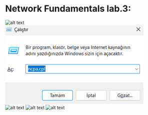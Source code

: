 # Network Fundamentals lab.3:
![alt text]()
![alt text](https://github.com/saabir00/networklab3sabir/blob/main/Screenshot%202025-05-15%20224013.png)
![alt text]()
![alt text]()
![alt text]()
